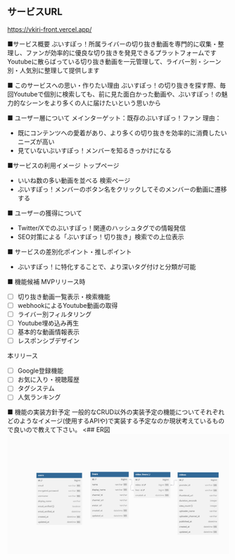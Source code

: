 ## サービスURL
https://vkiri-front.vercel.app/

■サービス概要
ぶいすぽっ！所属ライバーの切り抜き動画を専門的に収集・整理し、ファンが効率的に優良な切り抜きを発見できるプラットフォームです
Youtubeに散らばっている切り抜き動画を一元管理して、ライバー別・シーン別・人気別に整理して提供します

■ このサービスへの思い・作りたい理由
ぶいすぽっ！の切り抜きを探す際、毎回Youtubeで個別に検索しても、前に見た面白かった動画や、ぶいすぽっ！の魅力的なシーンをより多くの人に届けたいという思いから

■ ユーザー層について
メインターゲット：既存のぶいすぽっ！ファン
理由：
- 既にコンテンツへの愛着があり、より多くの切り抜きを効率的に消費したいニーズが高い
- 見ていないぶいすぽっ！メンバーを知るきっかけになる

■サービスの利用イメージ
トップページ
- いいね数の多い動画を並べる
検索ページ
- ぶいすぽっ！メンバーのボタン名をクリックしてそのメンバーの動画に遷移する

■ ユーザーの獲得について
- Twitter/Xでのぶいすぽっ！関連のハッシュタグでの情報発信
- SEO対策による「ぶいすぽっ！切り抜き」検索での上位表示

■ サービスの差別化ポイント・推しポイント
- ぶいすぽっ！に特化することで、より深いタグ付けと分類が可能

■ 機能候補
MVPリリース時
- [ ] 切り抜き動画一覧表示・検索機能
- [ ] webhookによるYoutube動画の取得
- [ ] ライバー別フィルタリング
- [ ] Youtube埋め込み再生
- [ ] 基本的な動画情報表示
- [ ] レスポンシブデザイン

本リリース
- [ ] Google登録機能
- [ ] お気に入り・視聴履歴
- [ ] タグシステム
- [ ] 人気ランキング

■ 機能の実装方針予定
一般的なCRUD以外の実装予定の機能についてそれぞれどのようなイメージ(使用するAPIや)で実装する予定なのか現状考えているもので良いので教えて下さい。
<## ER図
![ER図](image.png)
